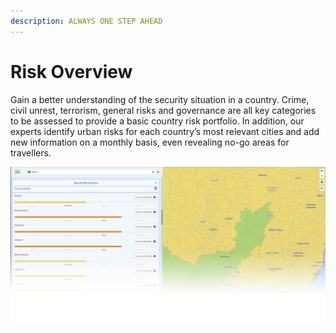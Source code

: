 ```yaml
---
description: ALWAYS ONE STEP AHEAD
---
```


# Risk Overview

Gain a better understanding of the security situation in a country. Crime, civil unrest, terrorism, general risks and governance are all key categories to be assessed to provide a basic country risk portfolio. In addition, our experts identify urban risks for each country’s most relevant cities and add new information on a monthly basis, even revealing no-go areas for travellers.

![](../.gitbook/assets/p43-img02_axa%20%283%29.jpg)


